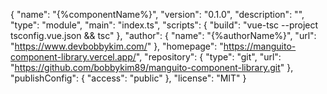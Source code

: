 {
"name": "{%componentName%}",
"version": "0.1.0",
"description": "",
"type": "module",
"main": "index.ts",
"scripts": {
"build": "vue-tsc --project tsconfig.vue.json && tsc"
},
"author": {
"name": "{%authorName%}",
"url": "https://www.devbobbykim.com/"
},
"homepage": "https://manguito-component-library.vercel.app/",
"repository": {
"type": "git",
"url": "https://github.com/bobbykim89/manguito-component-library.git"
},
"publishConfig": {
"access": "public"
},
"license": "MIT"
}
